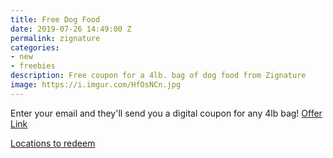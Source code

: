 ```yaml
---
title: Free Dog Food
date: 2019-07-26 14:49:00 Z
permalink: zignature
categories:
- new
- freebies
description: Free coupon for a 4lb. bag of dog food from Zignature
image: https://i.imgur.com/HfOsNCn.jpg
---
```


Enter your email and they'll send you a digital coupon for any 4lb bag!
[Offer Link](https://zignature.com/tryzignature/)

[Locations to redeem](https://zignature.com/where-to-buy/)